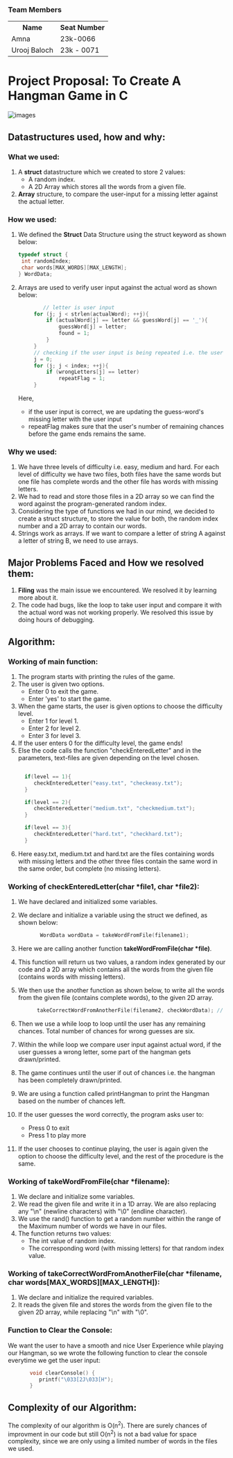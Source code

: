 ### Team Members
<table>
<tr>
	<th>Name</th>
	<th>Seat Number</th>
</tr>
<tr>
	<td> Amna </td>
	<td> 23k-0066</td>
</tr>
<tr>
	<td> Urooj Baloch </td>
	<td> 23k - 0071 </td>
</tr>
</table>

# Project Proposal: To Create A Hangman Game in C

![images](https://github.com/NUCES-Khi/pfproject-bit-rebels/assets/144048378/cc95f64c-871c-4e6d-95a2-80bc56c3c175)


## Datastructures used, how and why:

### What we used:
1. A <strong>struct</strong> datastructure which we created to store 2 values:
   * A random index.
   * A 2D Array which stores all the words from a given file.
2. <strong>Array</strong> structure, to compare the user-input for a missing letter against the actual letter.

### How we used:
1. We defined the <strong>Struct</strong> Data Structure using the struct keyword as shown below:

   ```C
   typedef struct {
    int randomIndex;
    char words[MAX_WORDS][MAX_LENGTH];
   } WordData;
   ```
2. Arrays are used to verify user input against the actual word as shown below:
   ```C
           // letter is user input
		for (j; j < strlen(actualWord); ++j){
			if (actualWord[j] == letter && guessWord[j] == '_'){
				guessWord[j] = letter;
				found = 1;
			}
		}
		// checking if the user input is being repeated i.e. the user has already entered that letter before:
		j = 0;
		for (j; j < index; ++j){
			if (wrongLetters[j] == letter) 
				repeatFlag = 1;
		}
   ```
   Here,
   * if the user input is correct, we are updating the guess-word's missing letter with the user input
   * repeatFlag makes sure that the user's number of remaining chances before the game ends remains the same.

### Why we used:

1. We have three levels of difficulty i.e. easy, medium and hard. For each level of difficulty we have two files, both files have the same words but one file has complete words and the other file has words with missing letters.
2. We had to read and store those files in a 2D array so we can find the word against the program-generated random index.
3. Considering the type of functions we had in our mind, we decided to create a struct structure, to store the value for both, the random index number and a 2D array to contain our words.
4. Strings work as arrays. If we want to compare a letter of string A against a letter of string B, we need to use arrays.

## Major Problems Faced and How we resolved them:

1. <strong>Filing</strong> was the main issue we encountered. We resolved it by learning more about it.
2. The code had bugs, like the loop to take user input and compare it with the actual word was not working properly. We resolved this issue by doing hours of debugging.

## Algorithm:

### Working of main function:

1. The program starts with printing the rules of the game.
2. The user is given two options.
   * Enter 0 to exit the game.
   * Enter 'yes' to start the game.
3. When the game starts, the user is given options to choose the difficulty level.
   * Enter 1 for level 1.
   * Enter 2 for level 2.
   * Enter 3 for level 3.
4. If the user enters 0 for the difficulty level, the game ends!
5. Else the code calls the function "checkEnteredLetter" and in the parameters, text-files are given depending on the level chosen.
   ```C
   
     if(level == 1){
        checkEnteredLetter("easy.txt", "checkeasy.txt");
     }
   
     if(level == 2){
        checkEnteredLetter("medium.txt", "checkmedium.txt");
     }
   
     if(level == 3){
        checkEnteredLetter("hard.txt", "checkhard.txt");
     }
   
   ```
6. Here easy.txt, medium.txt and hard.txt are the files containing words with missing letters and the other three files contain the same word in the same order, but complete (no missing letters).

### Working of checkEnteredLetter(char *file1, char *file2):

1. We have declared and initialized some variables.
2. We declare and initialize a variable using the struct we defined, as shown below:

   ```C
          WordData wordData = takeWordFromFile(filename1); 
   ```
3. Here we are calling another function <strong>takeWordFromFile(char *file)</strong>.
4. This function will return us two values, a random index generated by our code and a 2D array which contains all the words from the given file (contains words with missing letters).
5. We then use the another function as shown below, to write all the words from the given file (contains complete words), to the given 2D array.
   ```C
         takeCorrectWordFromAnotherFile(filename2, checkWordData); // reads the given files and writes it all in our 2D array
   ```
6. Then we use a while loop to loop until the user has any remaining chances. Total number of chances for wrong guesses are six.
7. Within the while loop we compare user input against actual word, if the user guesses a wrong letter, some part of the hangman gets drawn/printed.
8. The game continues until the user if out of chances i.e. the hangman has been completely drawn/printed.
9. We are using a function called printHangman to print the Hangman based on the number of chances left.
10. If the user guesses the word correctly, the program asks user to:
    * Press 0 to exit
    * Press 1 to play more
11. If the user chooses to continue playing, the user is again given the option to choose the difficulty level, and the rest of the procedure is the same.

### Working of takeWordFromFile(char *filename):

1. We declare and initialize some variables.
2. We read the given file and write it in a 1D array. We are also replacing any "\n" (newline characters) with "\0" (endline character).
3. We use the rand() function to get a random number within the range of the Maximum number of words we have in our files.
4. The function returns two values:
   * The int value of random index.
   * The corresponding word (with missing letters) for that random index value.

### Working of takeCorrectWordFromAnotherFile(char *filename, char words[MAX_WORDS][MAX_LENGTH]):

1. We declare and initialize the required variables.
2. It reads the given file and stores the words from the given file to the given 2D array, while replacing "\n" with "\0".

### Function to Clear the Console:

We want the user to have a smooth and nice User Experience while playing our Hangman, so we wrote the following function to clear the console everytime we get the user input:
```C
       void clearConsole() {
          printf("\033[2J\033[H");
       }
```

## Complexity of our Algorithm:
The complexity of our algorithm is O(n<sup>2</sup>). There are surely chances of improvment in our code but still O(n<sup>2</sup>) is not a bad value for space complexity, since we are only using a limited number of words in the files we used.
